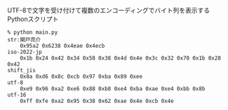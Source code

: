 UTF-8で文字を受け付けて複数のエンコーディングでバイト列を表示するPythonスクリプト

    % python main.py
    str:関戸亮介
        0x95a2 0x6238 0x4eae 0x4ecb
    iso-2022-jp
        0x1b 0x24 0x42 0x34 0x58 0x38 0x4d 0x4e 0x3c 0x32 0x70 0x1b 0x28 0x42
    shift_jis
        0x8a 0xd6 0x8c 0xcb 0x97 0xba 0x89 0xee
    utf-8
        0xe9 0x96 0xa2 0xe6 0x88 0xb8 0xe4 0xba 0xae 0xe4 0xbb 0x8b
    utf-16
        0xff 0xfe 0xa2 0x95 0x38 0x62 0xae 0x4e 0xcb 0x4e

